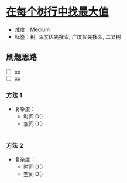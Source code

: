 # [在每个树行中找最大值](https://leetcode-cn.com/problems/find-largest-value-in-each-tree-row/)

- 难度：Medium
- 标签：树, 深度优先搜索, 广度优先搜索, 二叉树

## 刷题思路

- [ ] xx
- [ ] xx

### 方法 1

- 复杂度：
    - 时间 O()
    - 空间 O()

``` js

```

### 方法 2

- 复杂度：
    - 时间 O()
    - 空间 O()

``` js

```
